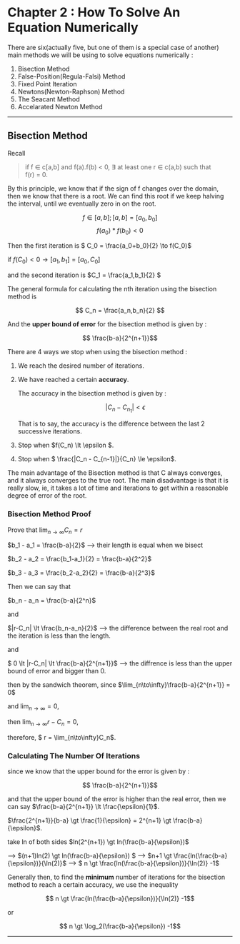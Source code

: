 <!-- Required extensions:  mathjax -->
# Chapter 2 : How To Solve An Equation Numerically

There are six(actually five, but one of them is a special case of another) main methods we will be using to solve equations numerically :

1. Bisection Method
2. False-Position(Regula-Falsi) Method
3. Fixed Point Iteration
4. Newtons(Newton-Raphson) Method
5. The Seacant Method
6. Accelarated Newton Method

----

## Bisection Method

Recall 

>if f &isin; c[a,b] and f(a).f(b) &lt; 0,
>&exist; at least one r &isin; c(a,b) such that  
>f(r) = 0.

By this principle, we know that if the sign of f changes over the domain, then we know that there is a root. We can find this root if we keep halving the interval, until we eventually zero in on the root.

$$f \in [a,b]; [a,b] = [a_0,b_0]$$
$$f(a_0)*f(b_0) \lt 0 $$

Then the first iteration is $ C_0 = \frac{a_0+b_0}{2} \to f(C_0)$

if $f(C_0) \lt 0  \to [a_1,b_1] = [a_0,C_0]$

and the second iteration is $C_1 = \frac{a_1,b_1}{2} $

The general formula for calculating the nth iteration using the bisection method is 

$$ C_n = \frac{a_n,b_n}{2} $$

And the **upper bound of error** for the bisection method is given by : 

$$ \frac{b-a}{2^{n+1}}$$

There are 4 ways we stop when using the bisection method : 

1. We reach the desired number of iterations.
2. We have reached a certain **accuracy**.

    The accuracy in the bisection method is given by :

    $$ |C_n - C_{n_1}| \lt \epsilon $$

    That is to say, the accuracy is the difference between the last 2           
    successive iterations. 

3. Stop when $f(C_n) \lt \epsilon $.
4. Stop when $ \frac{|C_n - C_{n-1}|}{C_n} \le \epsilon$.

The main advantage of the Bisection method is that C always converges, and it always converges to the true root. The main disadvantage is that it is really slow, ie, it takes a lot of time and iterations to get within a reasonable degree of error of the root.


### Bisection Method Proof

Prove that $\lim_{n\to\infty} C_n = r$

$b_1 - a_1 = \frac{b-a}{2}$ --> their length is equal when we bisect

$b_2 - a_2 = \frac{b_1-a_1}{2} = \frac{b-a}{2^2}$

$b_3 - a_3 = \frac{b_2-a_2}{2} = \frac{b-a}{2^3}$

Then we can say that

$b_n - a_n = \frac{b-a}{2^n}$

and

$|r-C_n| \lt \frac{b_n-a_n}{2}$ --> the difference between the real root and the iteration is less than the length.

and

$ 0 \lt |r-C_n| \lt \frac{b-a}{2^{n+1}}$ --> the diffrence is less than the upper bound of error and bigger than 0.

then by the sandwich theorem, since $\lim_{n\to\infty}\frac{b-a}{2^{n+1}} = 0$

and $\lim_{n\to\infty} = 0$,

then $\lim_{n\to\infty} r-C_n = 0$,

therefore, $ r = \lim_{n\to\infty}C_n$.

### Calculating The Number Of Iterations

since we know that the upper bound for the error is given by : 

$$ \frac{b-a}{2^{n+1}}$$

and that the upper bound of the error is higher than the real error, then we can say $\frac{b-a}{2^{n+1}} \lt \frac{\epsilon}{1}$.

$\frac{2^{n+1}}{b-a} \gt \frac{1}{\epsilon} = 2^{n+1} \gt \frac{b-a}{\epsilon}$. 

take ln of both sides $ln(2^{n+1}) \gt ln(\frac{b-a}{\epsilon})$

--> $(n+1)ln(2) \gt ln(\frac{b-a}{\epsilon}) $
--> $n+1 \gt \frac{ln(\frac{b-a}{\epsilon})}{\ln(2)}$
--> $ n \gt \frac{ln(\frac{b-a}{\epsilon})}{\ln(2)} -1$

Generally then, to find the **minimum** number of iterations for the bisection method to reach a certain accuracy, we use the inequality 

$$ n \gt \frac{ln(\frac{b-a}{\epsilon})}{\ln(2)} -1$$

or 

$$ n \gt \log_2(\frac{b-a}{\epsilon}) -1$$

---











